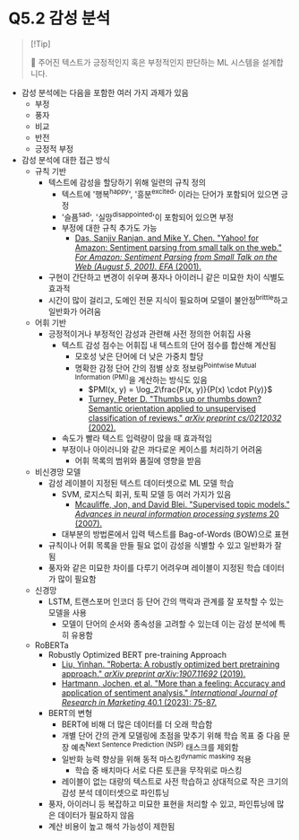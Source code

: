 # Q5.2 감성 분석

>   [!Tip]
>
>   🙋 주어진 텍스트가 긍정적인지 혹은 부정적인지 판단하는 ML 시스템을 설계합니다.

-   감성 분석에는 다음을 포함한 여러 가지 과제가 있음
    -   부정
    -   풍자
    -   비교
    -   반전
    -   긍정적 부정
-   감성 분석에 대한 접근 방식
    -   규칙 기반
        -   텍스트에 감성을 할당하기 위해 일련의 규칙 정의
            -   텍스트에 '행복<sup>happy</sup>', '흥분<sup>excited</sup>' 이라는 단어가 포함되어 있으면 긍정
            -   '슬픔<sup>sad</sup>', '실망<sup>disappointed</sup>'이 포함되어 있으면 부정
            -   부정에 대한 규칙 추가도 가능
                -   [Das, Sanjiv Ranjan, and Mike Y. Chen. "Yahoo! for Amazon: Sentiment parsing from small talk on the web." *For Amazon: Sentiment Parsing from Small Talk on the Web (August 5, 2001). EFA* (2001).](https://citeseerx.ist.psu.edu/document?repid=rep1&type=pdf&doi=89af734dad7645ca3f3a7717443a1e49f37964bc)
        -   구현이 간단하고 변경이 쉬우며 풍자나 아이러니 같은 미묘한 차이 식별도 효과적
        -   시간이 많이 걸리고, 도메인 전문 지식이 필요하며 모델이 불안정<sup>brittle</sup>하고 일반화가 어려움 
    -   어휘 기반
        -   긍정적이거나 부정적인 감성과 관련해 사전 정의한 어휘집 사용
            -   텍스트 감성 점수는 어휘집 내 텍스트의 단어 점수를 합산해 계산됨
                -   모호성 낮은 단어에 더 낮은 가중치 할당
                -   명확한 감정 단어 간의 점별 상호 정보량<sup>Pointwise Mutual Information (PMI)</sup>을 계산하는 방식도 있음
                    -   $PMI(x, y) = \log_2\frac{P(x, y)}{P(x) \cdot P(y)}$
                    -   [Turney, Peter D. "Thumbs up or thumbs down? Semantic orientation applied to unsupervised classification of reviews." *arXiv preprint cs/0212032* (2002).](https://arxiv.org/pdf/cs/0212032)
            -   속도가 빨라 텍스트 입력량이 많을 때 효과적임
            -   부정이나 아이러니와 같은 까다로운 케이스를 처리하기 어려움
                -   어휘 목록의 범위와 품질에 영향을 받음
    -   비신경망 모델
        -   감성 레이블이 지정된 텍스트 데이터셋으로 ML 모델 학습
            -   SVM, 로지스틱 회귀, 토픽 모델 등 여러 가지가 있음
                -   [Mcauliffe, Jon, and David Blei. "Supervised topic models." *Advances in neural information processing systems* 20 (2007).](https://proceedings.neurips.cc/paper/2007/file/d56b9fc4b0f1be8871f5e1c40c0067e7-Paper.pdf)
            -   대부분의 방법론에서 입력 텍스트를 Bag-of-Words (BOW)으로 표현
        -   규칙이나 어휘 목록을 만들 필요 없이 감성을 식별할 수 있고 일반화가 잘 됨
        -   풍자와 같은 미묘한 차이를 다루기 어려우며 레이블이 지정된 학습 데이터가 많이 필요함
    -   신경망
        -   LSTM, 트랜스포머 인코더 등 단어 간의 맥락과 관계를 잘 포착할 수 있는 모델을 사용
            -   모델이 단어의 순서와 종속성을 고려할 수 있는데 이는 감성 분석에 특히 유용함 
    -   RoBERTa
        -   Robustly Optimized BERT pre-training Approach
            -   [Liu, Yinhan. "Roberta: A robustly optimized bert pretraining approach." *arXiv preprint arXiv:1907.11692* (2019).](https://www.cs.princeton.edu/~danqic/papers/roberta_paper.pdf)
            -   [Hartmann, Jochen, et al. "More than a feeling: Accuracy and application of sentiment analysis." *International Journal of Research in Marketing* 40.1 (2023): 75-87.](https://www.sciencedirect.com/science/article/pii/S0167811622000477)
        -   BERT의 변형
            -   BERT에 비해 더 많은 데이터를 더 오래 학습함
            -   개별 단어 간의 관계 모델링에 초점을 맞추기 위해 학습 목표 중 다음 문장 예측<sup>Next Sentence Prediction (NSP)</sup> 태스크를 제외함
            -   일반화 능력 향상을 위해 동적 마스킹<sup>dynamic masking</sup> 적용
                -   학습 중 배치마다 서로 다른 토큰을 무작위로 마스킹
            -   레이블이 없는 대량의 텍스트로 사전 학습하고 상대적으로 작은 크기의 감성 분석 데이터셋으로 파인튜닝
        -   풍자, 아이러니 등 복잡하고 미묘한 표현을 처리할 수 있고, 파인튜닝에 많은 데이터가 필요하지 않음
        -   계산 비용이 높고 해석 가능성이 제한됨